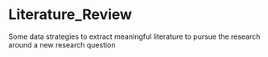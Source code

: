 # Literature_Review
Some data strategies to extract meaningful literature to pursue the research around a new research question
